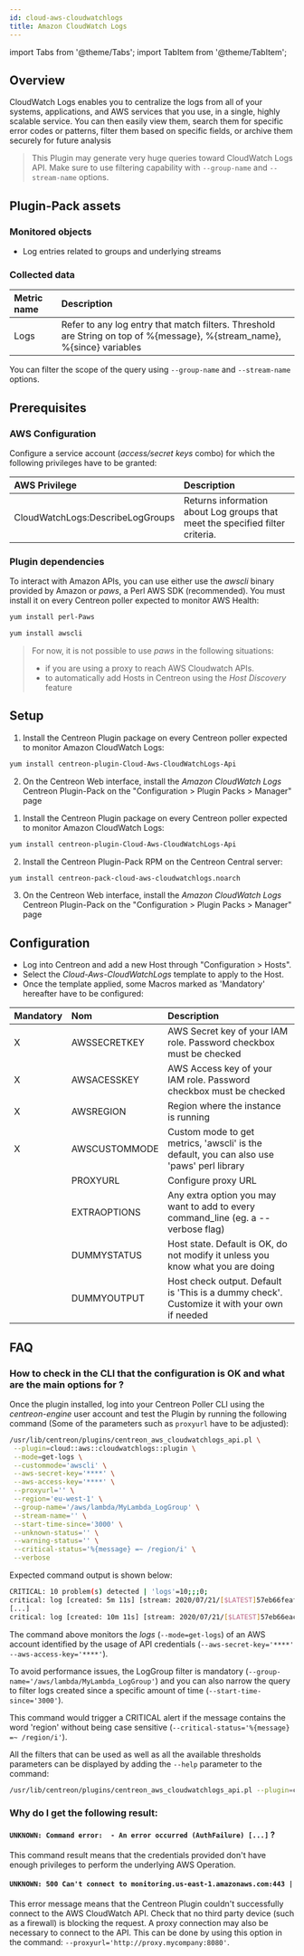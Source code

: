 ```yaml
---
id: cloud-aws-cloudwatchlogs
title: Amazon CloudWatch Logs
---
```

import Tabs from '@theme/Tabs';
import TabItem from '@theme/TabItem';


## Overview

CloudWatch Logs enables you to centralize the logs from all of your systems, applications, 
and AWS services that you use, in a single, highly scalable service. You can then easily view them, 
search them for specific error codes or patterns, filter them based on specific fields, 
or archive them securely for future analysis

> This Plugin may generate very huge queries toward CloudWatch Logs API. Make sure to use filtering capability
> with ```--group-name``` and ```--stream-name``` options. 

## Plugin-Pack assets

### Monitored objects

* Log entries related to groups and underlying streams

### Collected data 

<Tabs groupId="sync">
<TabItem value="GetLogs" label="GetLogs">

| Metric name | Description                                                                                                               |
|:------------|:--------------------------------------------------------------------------------------------------------------------------|
| Logs        | Refer to any log entry that match filters. Threshold are String on top of %{message}, %{stream\_name}, %{since} variables |

You can filter the scope of the query using ```--group-name``` and ```--stream-name``` options.

</TabItem>
</Tabs>

## Prerequisites

### AWS Configuration

Configure a service account (*access/secret keys* combo) for which the following privileges have to be granted:

| AWS Privilege                    | Description                                                                     |
| :------------------------------- | :------------------------------------------------------------------------------ |
| CloudWatchLogs:DescribeLogGroups | Returns information about Log groups that meet the specified filter criteria.   |

### Plugin dependencies

To interact with Amazon APIs, you can use either use the *awscli* binary provided by Amazon or *paws*, a Perl AWS SDK (recommended). 
You must install it on every Centreon poller expected to monitor AWS Health: 

<Tabs groupId="sync">
<TabItem value="perlPawsinstallation" label="perlPawsinstallation">

```bash
yum install perl-Paws
```

</TabItem>
<TabItem value="awscliinstallation" label="awscliinstallation">

```bash
yum install awscli
```

</TabItem>
</Tabs>

> For now, it is not possible to use *paws* in the following situations:
> * if you are using a proxy to reach AWS Cloudwatch APIs. 
> * to automatically add Hosts in Centreon using the *Host Discovery* feature

## Setup 

<Tabs groupId="sync">
<TabItem value="Online IMP Licence & IT100 Editions" label="Online IMP Licence & IT100 Editions">

1. Install the Centreon Plugin package on every Centreon poller expected to monitor Amazon CloudWatch Logs:

```bash
yum install centreon-plugin-Cloud-Aws-CloudWatchLogs-Api
```

2. On the Centreon Web interface, install the *Amazon CloudWatch Logs* Centreon Plugin-Pack on the "Configuration > Plugin Packs > Manager" page

</TabItem>
<TabItem value="Offline IMP License" label="Offline IMP License">

1. Install the Centreon Plugin package on every Centreon poller expected to monitor Amazon CloudWatch Logs:

```bash
yum install centreon-plugin-Cloud-Aws-CloudWatchLogs-Api
```

2. Install the Centreon Plugin-Pack RPM on the Centreon Central server:

```bash
yum install centreon-pack-cloud-aws-cloudwatchlogs.noarch
```

3. On the Centreon Web interface, install the *Amazon CloudWatch Logs* Centreon Plugin-Pack on the "Configuration > Plugin Packs > Manager" page

</TabItem>
</Tabs>

## Configuration

* Log into Centreon and add a new Host through "Configuration > Hosts". 
* Select the *Cloud-Aws-CloudWatchLogs* template to apply to the Host.
* Once the template applied, some Macros marked as 'Mandatory' hereafter have to be configured:

| Mandatory   | Nom             | Description                                                                                 |
| :---------- | :-------------- | :------------------------------------------------------------------------------------------ |
| X           | AWSSECRETKEY    | AWS Secret key of your IAM role. Password checkbox must be checked                          |
| X           | AWSACESSKEY     | AWS Access key of your IAM role. Password checkbox must be checked                          |
| X           | AWSREGION       | Region where the instance is running                                                        |
| X           | AWSCUSTOMMODE   | Custom mode to get metrics, 'awscli' is the default, you can also use 'paws' perl library   |
|             | PROXYURL        | Configure proxy URL                                                                         |
|             | EXTRAOPTIONS    | Any extra option you may want to add to every command\_line (eg. a --verbose flag)          |
|             | DUMMYSTATUS     | Host state. Default is OK, do not modify it unless you know what you are doing              |
|             | DUMMYOUTPUT     | Host check output. Default is 'This is a dummy check'. Customize it with your own if needed |

## FAQ

### How to check in the CLI that the configuration is OK and what are the main options for ?

Once the plugin installed, log into your Centreon Poller CLI using the *centreon-engine* user account and test the Plugin 
by running the following command (Some of the parameters such as ```proxyurl``` have to be adjusted):

```bash
/usr/lib/centreon/plugins/centreon_aws_cloudwatchlogs_api.pl \
 --plugin=cloud::aws::cloudwatchlogs::plugin \
 --mode=get-logs \
 --custommode='awscli' \
 --aws-secret-key='****' \
 --aws-access-key='****' \
 --proxyurl='' \
 --region='eu-west-1' \
 --group-name='/aws/lambda/MyLambda_LogGroup' \
 --stream-name='' \
 --start-time-since='3000' \
 --unknown-status='' \
 --warning-status='' \
 --critical-status='%{message} =~ /region/i' \
 --verbose
```

Expected command output is shown below: 

```bash 	
CRITICAL: 10 problem(s) detected | 'logs'=10;;;0;
critical: log [created: 5m 11s] [stream: 2020/07/21/[$LATEST]57eb66feaf4aa7bc46gr0e91aeac2b99] [message: [INFO] 2020-07-21T14:35:31.591Z    edcea75a-41ceaa-43ae0-8fa6-1cfea0d0dc  Set REGION: eu-west-1 -- ]
[...]
critical: log [created: 10m 11s] [stream: 2020/07/21/[$LATEST]57eb66eac4cea0e91ce2b99] [message: [INFO]    2020-07-21T14:30:31.767Z    8a62ac5e-d6dd-44Da-b23e-bce42fef3  Set REGION: eu-west-1 -- ]
```

The command above monitors the *logs* (```--mode=get-logs```) of an AWS account identified by the usage of API credentials (```--aws-secret-key='****' --aws-access-key='****'```). 

To avoid performance issues, the LogGroup filter is mandatory (```--group-name='/aws/lambda/MyLambda_LogGroup'```) and you can also narrow the query to filter logs created since a specific amount of time (```--start-time-since='3000'```).

This command would trigger a CRITICAL alert if the message contains the word 'region' without being case sensitive (```--critical-status='%{message} =~ /region/i'```). 

All the filters that can be used as well as all the available thresholds parameters can be displayed by adding the  ```--help``` 
parameter to the command:

```bash
/usr/lib/centreon/plugins/centreon_aws_cloudwatchlogs_api.pl --plugin=cloud::aws::cloudwatchlogs::plugin --mode=get-logs --help
```

### Why do I get the following result: 

#### ```UNKNOWN: Command error:  - An error occurred (AuthFailure) [...]``` ? 

This command result means that the credentials provided don't have enough privileges to perform the underlying AWS Operation.

#### ```UNKNOWN: 500 Can't connect to monitoring.us-east-1.amazonaws.com:443 |```

This error message means that the Centreon Plugin couldn't successfully connect to the AWS CloudWatch API.
Check that no third party device (such as a firewall) is blocking the request.
A proxy connection may also be necessary to connect to the API. 
This can be done by using this option in the command: ```--proxyurl='http://proxy.mycompany:8080'```.